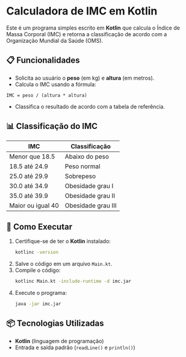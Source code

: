 # Calculadora de IMC em Kotlin

Este é um programa simples escrito em **Kotlin** que calcula o Índice de Massa Corporal (IMC) e retorna a classificação de acordo com a Organização Mundial da Saúde (OMS).

## 📋 Funcionalidades
- Solicita ao usuário o **peso** (em kg) e **altura** (em metros).
- Calcula o IMC usando a fórmula:

```
IMC = peso / (altura * altura)
```

- Classifica o resultado de acordo com a tabela de referência.

## 📊 Classificação do IMC
| IMC                | Classificação       |
|--------------------|---------------------|
| Menor que 18.5     | Abaixo do peso      |
| 18.5 até 24.9      | Peso normal         |
| 25.0 até 29.9      | Sobrepeso           |
| 30.0 até 34.9      | Obesidade grau I    |
| 35.0 até 39.9      | Obesidade grau II   |
| Maior ou igual 40  | Obesidade grau III  |

## 🚀 Como Executar
1. Certifique-se de ter o **Kotlin** instalado:
   ```bash
   kotlinc -version
   ```
2. Salve o código em um arquivo `Main.kt`.
3. Compile o código:
   ```bash
   kotlinc Main.kt -include-runtime -d imc.jar
   ```
4. Execute o programa:
   ```bash
   java -jar imc.jar
   ```

## 📦 Tecnologias Utilizadas
- **Kotlin** (linguagem de programação)
- Entrada e saída padrão (`readLine()` e `println()`)